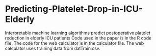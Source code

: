 # Predicting-Platelet-Drop-in-ICU-Elderly
Interpretable machine learning algorithms predict postoperative platelet reduction in elderly ICU patients
Code used in the paper is in the R code file.
The code for the web calculator is in the calculator file.
The web calculator uses training data from datTrain.csv.
